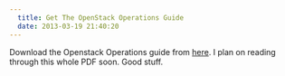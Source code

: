 ```yaml
---
  title: Get The OpenStack Operations Guide
  date: 2013-03-19 21:40:20
---
```


Download the Openstack Operations guide from [here](http://docs.openstack.org/folsom/openstack-ops/openstack-ops-manual-folsom.pdf "http\://docs.openstack.org/folsom/openstack-ops/openstack-ops-manual-folsom.pdf").
I plan on reading through this whole PDF soon. Good stuff.
